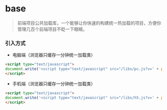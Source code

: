 # base

> 前端项目公共加载库，一个能够让你快速的构建统一热加载的项目，方便你管理几百个前端项目不眨一下眼睛。

### 引入方式

- 电脑端（浏览器只缓存一分钟统一加载类）

```html
<script type="text/javascript">
document.write('<script type="text/javascript" src="/libs/pc.js?v=' + parseInt((new Date).getTime() / 60000) + '"><\/script>');
</script>
```

- 手机端（浏览器只缓存一分钟统一加载类）

```html
<script type="text/javascript">
document.write('<script type="text/javascript" src="/libs/h5.js?v=' + parseInt((new Date).getTime() / 60000) + '"><\/script>');
</script>
```